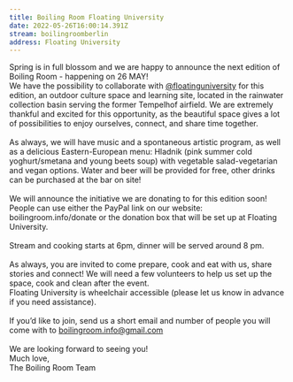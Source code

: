```yaml
---
title: Boiling Room Floating University
date: 2022-05-26T16:00:14.391Z
stream: boilingroomberlin
address: Floating University
---
```

Spring is in full blossom and we are happy to announce the next edition of Boiling Room - happening on 26 MAY!\
We have the possibility to collaborate with [@floatinguniversity](https://www.instagram.com/floatinguniversity/) for this edition, an outdoor culture space and learning site, located in the rainwater collection basin serving the former Tempelhof airfield. We are extremely thankful and excited for this opportunity, as the beautiful space gives a lot of possibilities to enjoy ourselves, connect, and share time together.\
\
As always, we will have music and a spontaneous artistic program, as well as a delicious Eastern-European menu: Hladnik (pink summer cold yoghurt/smetana and young beets soup) with vegetable salad-vegetarian and vegan options. Water and beer will be provided for free, other drinks can be purchased at the bar on site!\
\
We will announce the initiative we are donating to for this edition soon!\
People can use either the PayPal link on our website: boilingroom.info/donate or the donation box that will be set up at Floating University.\
\
Stream and cooking starts at 6pm, dinner will be served around 8 pm.\
\
As always, you are invited to come prepare, cook and eat with us, share stories and connect! We will need a few volunteers to help us set up the space, cook and clean after the event.\
Floating University is wheelchair accessible (please let us know in advance if you need assistance).\
\
If you’d like to join, send us a short email and number of people you will come with to boilingroom.info@gmail.com\
\
We are looking forward to seeing you!\
Much love,\
The Boiling Room Team
